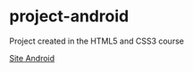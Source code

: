 # project-android
Project created in the HTML5 and CSS3 course

<a href="https://vinipaganucci.github.io/project-android/" target="_blank">Site Android</a>
